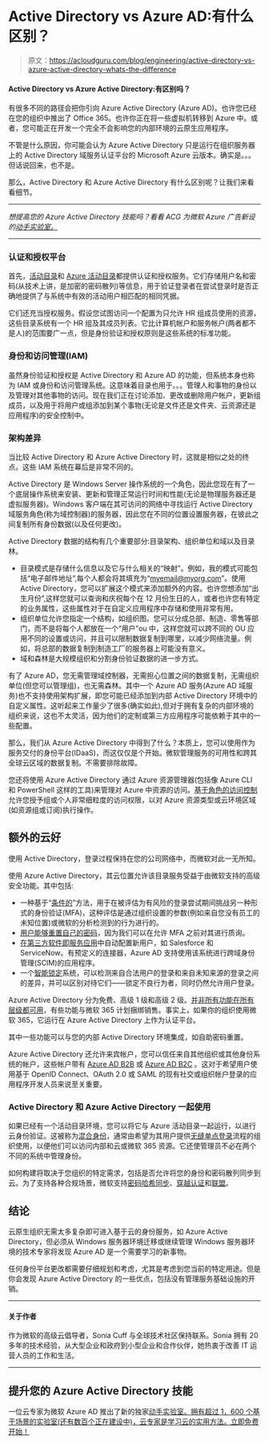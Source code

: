 # Active Directory vs Azure AD:有什么区别？

> 原文：<https://acloudguru.com/blog/engineering/active-directory-vs-azure-active-directory-whats-the-difference>

#### Active Directory vs Azure Active Directory:有区别吗？

有很多不同的路径会把你引向 Azure Active Directory (Azure AD)。也许您已经在您的组织中推出了 Office 365。也许你正在将一些虚拟机转移到 Azure 中。或者，您可能正在开发一个完全不会影响您的内部环境的云原生应用程序。

不管是什么原因，你可能会认为 Azure Active Directory 只是运行在组织服务器上的 Active Directory 域服务认证平台的 Microsoft Azure 云版本。确实是。。。但话说回来，也不是。

那么，Active Directory 和 Azure Active Directory 有什么区别呢？让我们来看看细节。

* * *

*想提高您的 Azure Active Directory 技能吗？看看 ACG 为微软 Azure 广告新设的[动手实验室。](https://acloudguru.com/blog/news/a-cloud-guru-expands-hands-on-learning-launches-microsoft-azure-ad-labs)*

* * *

### 认证和授权平台

首先，[活动目录](https://docs.microsoft.com/windows-server/identity/ad-ds/get-started/virtual-dc/active-directory-domain-services-overview?Wt.mc_id=modinfra-16315)和 [Azure 活动目录](https://docs.microsoft.com/azure/active-directory/fundamentals/active-directory-whatis?WT.mc_id=modinfra-16315-socuff)都提供认证和授权服务。它们存储用户名和密码(从技术上讲，是加密的密码散列)等信息，用于验证登录者在尝试登录时是否正确地提供了与系统中有效的活动用户相匹配的相同凭据。

它们还充当授权服务。假设您试图访问一个配置为只允许 HR 组成员使用的资源，这些目录系统有一个 HR 组及其成员列表。它比计算机帐户和服务帐户(两者都不是人)的范围要广一点，但是身份验证和授权原则是这些系统的标准功能。

### 身份和访问管理(IAM)

虽然身份验证和授权是 Active Directory 和 Azure AD 的功能，但系统本身也称为 IAM 或身份和访问管理系统。这意味着目录也用于。。。管理人和事物的身份以及管理对其他事物的访问。现在我们正在讨论添加、更改或删除用户帐户，更新组成员，以及用于将用户或组添加到某个事物(无论是文件还是文件夹、云资源还是应用程序)的安全控制中。

### 架构差异

当比较 Active Directory 和 Azure Active Directory 时，这就是相似之处的终点。这些 IAM 系统在幕后是非常不同的。

Active Directory 是 Windows Server 操作系统的一个角色，因此您现在有了一个底层操作系统来安装、更新和管理正常运行时间和性能(无论是物理服务器还是虚拟服务器)。Windows 客户端在其可访问的网络中寻找运行 Active Directory 域服务角色(称为域控制器)的服务器，因此您在不同的位置设置服务器，在彼此之间复制所有身份数据(以及任何更改)。

Active Directory 数据的结构有几个重要部分:目录架构、组织单位和域以及目录林。

*   目录模式是存储什么信息以及它与什么相关的“映射”。例如，我的模式可能包括“电子邮件地址”,每个人都会将其填充为“myemail@myorg.com”。使用 Active Directory，您可以扩展这个模式来添加额外的内容。也许您想添加“出生月份”,这样您就可以查询和庆祝每个在 12 月份生日的人，或者也许您有特定的业务属性，这些属性对于在自定义应用程序中存储和使用非常有用。
*   组织单位允许您指定一个结构，如组织图。您可以分成总部、制造、零售等部门，而不是将每个人都放在一个“用户”ou 中，这样您就可以跨不同的 OU 应用不同的设置或访问，并且可以限制数据复制到哪里，以减少网络流量。例如，将总部的数据复制到制造工厂的服务器上可能没有意义。
*   域和森林是大规模组织和分割身份验证数据的进一步方式。

有了 Azure AD，您无需管理域控制器，无需担心位置之间的数据复制，无需组织单位(但您可以管理组)，也无需森林。其中一个 Azure AD 服务(Azure AD 域服务)也不支持使用架构扩展，即您可能已经添加到内部 Active Directory 环境中的自定义属性。这听起来工作量少了很多(确实如此),但对于拥有复杂的内部环境的组织来说，这也不太灵活，因为他们的定制或第三方应用程序可能依赖于其中的一些配置。

那么，我们从 Azure Active Directory 中得到了什么？本质上，您可以使用作为服务交付的身份平台(IDaaS)，而这仅仅是个开始。微软管理服务的可用性和跨其全球云区域的数据复制。不需要排除故障。

您还将使用 Azure Active Directory 通过 Azure 资源管理器(包括像 Azure CLI 和 PowerShell 这样的工具)来管理对 Azure 中资源的访问。[基于角色的访问控制](https://docs.microsoft.com/azure/role-based-access-control/overview?WT.mc_id=modinfra-16315-socuff)允许您授予组或个人非常细粒度的访问权限，以对 Azure 资源类型或云环境区域(如资源组或订阅)执行操作。

## 额外的云好

使用 Active Directory，登录过程保持在您的公司网络中，而微软对此一无所知。

使用 Azure Active Directory，其云位置允许该目录服务受益于由微软支持的高级安全功能。其中包括:

*   一种基于“[条件的](https://docs.microsoft.com/azure/active-directory/conditional-access/overview?WT.mc_id=modinfra-16315-socuff)”方法，用于在被评估为有风险的登录尝试期间挑战另一种形式的身份验证(MFA)，这种评估是通过组织设置的参数(例如来自您没有员工的未知位置)或微软的分析检测到的行为进行的。
*   [用户能够重置自己的密码](https://docs.microsoft.com/azure/active-directory/authentication/concept-sspr-howitworks?WT.mc_id=modinfra-16315-socuff)，因为我们可以在允许 MFA 之前对其进行质询。
*   [在第三方软件即服务应用](https://docs.microsoft.com/azure/active-directory/app-provisioning/user-provisioning?WT.mc_id=modinfra-16315-socuff)中自动配置新用户，如 Salesforce 和 ServiceNow。有预定义的连接器，Azure AD 支持使用该系统进行跨域身份管理(SCIM)的应用程序。
*   一个[智能锁定](https://docs.microsoft.com/azure/active-directory/authentication/howto-password-smart-lockout?WT.mc_id=modinfra-16315-socuff)系统，可以检测来自合法用户的登录和来自未知来源的登录之间的差异，并可以区别对待它们——锁定不良行为者，同时仍然允许用户登录。

Azure Active Directory 分为免费、高级 1 级和高级 2 级。[并非所有功能在所有层级都可用](https://azure.microsoft.com/pricing/details/active-directory/?WT.mc_id=modinfra-16315-socuff)，有些功能与微软 365 计划捆绑销售。事实上，如果你的组织使用微软 365，它运行在 Azure Active Directory 上作为认证平台。

其中一些功能可以与您的内部 Active Directory 环境集成，如自助密码重置。

Azure Active Directory 还允许来宾帐户，您可以信任来自其他组织或其他身份系统的帐户，这些帐户带有 [Azure AD B2B](https://docs.microsoft.com/azure/active-directory/external-identities/what-is-b2b?WT.mc_id=modinfra-16315-socuff) 或 [Azure AD B2C](https://docs.microsoft.com/azure/active-directory-b2c/overview?WT.mc_id=modinfra-16315-socuff) 。这对于希望用户使用基于 OpenID Connect、OAuth 2.0 或 SAML 的现有社交或组织帐户登录的应用程序开发人员来说至关重要。

### Active Directory 和 Azure Active Directory 一起使用

如果已经有一个活动目录环境，您可以将它与 Azure 活动目录一起运行，以进行云身份验证。这被称为[混合身份](https://docs.microsoft.com/azure/active-directory/hybrid/whatis-hybrid-identity?WT.mc_id=modinfra-16315-socuff)，通常由希望为其用户提供[无缝单点登录](https://docs.microsoft.com/azure/active-directory/hybrid/how-to-connect-sso?WT.mc_id=modinfra-16315-socuff)流程的组织使用，以便他们可以访问内部和云或微软 365 资源。它还使管理员不必在两个不同的系统中管理身份。

如何构建将取决于您组织的特定需求，包括是否允许将您的身份和密码散列同步到云。为了支持各种合规场景，微软支持[密码哈希同步](https://docs.microsoft.com/azure/active-directory/hybrid/whatis-phs?WT.mc_id=modinfra-16315-socuff)、[穿越认证](https://docs.microsoft.com/azure/active-directory/hybrid/how-to-connect-pta?WT.mc_id=modinfra-16315-socuff)和[联盟](https://docs.microsoft.com/azure/active-directory/hybrid/whatis-fed?WT.mc_id=modinfra-16315-socuff)。

## 结论

云原生组织无需太多复杂即可进入基于云的身份服务，如 Azure Active Directory，但必须从 Windows 服务器环境迁移或继续管理 Windows 服务器环境的技术专家将发现 Azure AD 是一个需要学习的新事物。

任何身份平台更改都需要仔细规划和考虑，尤其是考虑到您当前的特定用途。但是你会发现 Azure Active Directory 的一些优点，包括没有管理服务基础设施的开销。

* * *

#### 关于作者

作为微软的高级云倡导者，Sonia Cuff 与全球技术社区保持联系。Sonia 拥有 20 多年的技术经验，从大型企业和政府到小型企业和合作伙伴，她热衷于改善 IT 运营人员的工作和生活。

* * *

## 提升您的 Azure Active Directory 技能

一位云专家为微软 Azure AD 推出了新的独家[动手实验室。拥有超过 1，600 个基于场景的实验室(还有数百个正在建设中)，云专家是学习云的实用方法。立即免费开始！](https://acloudguru.com/blog/news/a-cloud-guru-expands-hands-on-learning-launches-microsoft-azure-ad-labs)